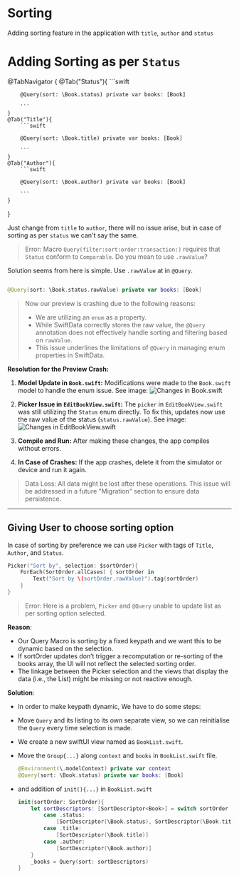 # Sorting
Adding sorting feature in the application with `title`, `author` and `status`

# Adding Sorting as per `Status`

@TabNavigator {
    @Tab("Status"){
        ```swift
        
        @Query(sort: \Book.status) private var books: [Book]
        
        ```
    }
    @Tab("Title"){
        ```swift
        
        @Query(sort: \Book.title) private var books: [Book]
        
        ```
    }
    @Tab("Author"){
        ```swift
        
        @Query(sort: \Book.author) private var books: [Book]
        
        ```
    }
}

Just change from `title` to `author`, there will no issue arise, but in case of sorting as per `status` we can't say the same.

> Error:
> Macro `Query(filter:sort:order:transaction:)` requires that `Status` conform to `Comparable`.
> Do you mean to use `.rawValue`?


Solution seems from here is simple. Use `.rawValue` at in `@Query`.

```swift

@Query(sort: \Book.status.rawValue) private var books: [Book]

```
> Now our preview is crashing due to the following reasons:
> - We are utilizing an `enum` as a property. 
>- While SwiftData correctly stores the raw value,
  the `@Query` annotation does not effectively handle sorting and filtering based on `rawValue`.
>- This issue underlines the limitations of `@Query` in managing enum properties in SwiftData.


**Resolution for the Preview Crash:**

1. **Model Update in `Book.swift`:**
   Modifications were made to the `Book.swift` model to handle the enum issue. See image: ![Changes in Book.swift](03.2-Book.jpg)

2. **Picker Issue in `EditBookView.swift`:**
   The `picker` in `EditBookView.swift` was still utilizing the `Status` enum directly. To fix this, updates now use the raw value of the status (`status.rawValue`). See image: ![Changes in EditBookView.swift](03.1-EditBookView.jpg)

3. **Compile and Run:**
   After making these changes, the app compiles without errors.

4. **In Case of Crashes:**
   If the app crashes, delete it from the simulator or device and run it again.

>Data Loss:
>All data might be lost after these operations. This issue will be addressed in a future "Migration" section to ensure data persistence.

---
## Giving User to choose sorting option

In case of sorting by preference we can use `Picker` with tags of `Title`, `Author`, and `Status`. 

```swift
Picker("Sort by", selection: $sortOrder){
    ForEach(SortOrder.allCases) { sortOrder in
        Text("Sort by \(sortOrder.rawValue)").tag(sortOrder)
    }
}
 ```
> Error: 
>Here is a problem, `Picker` and `@Query` unable to update list as per sorting option selected. 

**Reason**:
- Our Query Macro is sorting by a fixed keypath and we want this to be dynamic based on the selection. 
- If sortOrder updates don’t trigger a recomputation or re-sorting of the books array, the UI will not reflect the selected sorting order.
- The linkage between the Picker selection and the views that display the data (i.e., the List) might be missing or not reactive enough.

**Solution**:
- In order to make keypath dynamic, We have to do some steps:
- Move `Query` and its listing to its own separate view, so we can reinitialise the `Query` every time selection is made.
- We create a new swiftUI view named as `BookList.swift`.
- Move the `Group{...}` along `context` and `books`  in `BookList.swift` file.

    ```swift
    @Environment(\.modelContext) private var context
    @Query(sort: \Book.status) private var books: [Book]
    ```
- and addition of `init(){...}` in `BookList.swift`
    ```swift
    init(sortOrder: SortOrder){
        let sortDescriptors: [SortDescriptor<Book>] = switch sortOrder {
            case .status:
                [SortDescriptor(\Book.status), SortDescriptor(\Book.title)]
            case .title:
                [SortDescriptor(\Book.title)]
            case .author:
                [SortDescriptor(\Book.author)]
        }
        _books = Query(sort: sortDescriptors)
    }
    ```
